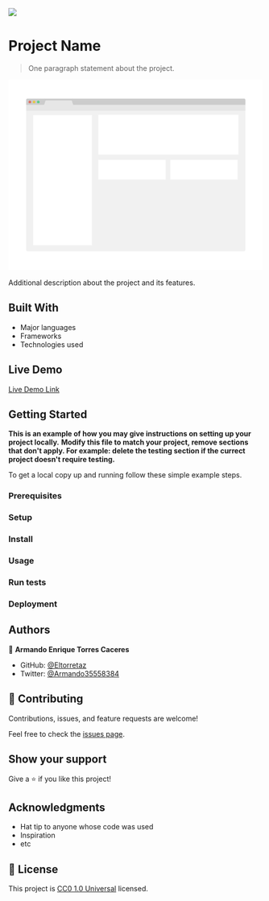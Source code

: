 ![](https://img.shields.io/badge/Uneweb-blue)

# Project Name

> One paragraph statement about the project.

![screenshot](./app_screenshot.png)

Additional description about the project and its features.

## Built With

- Major languages
- Frameworks
- Technologies used

## Live Demo

[Live Demo Link](https://eltorretaz.github.io/Odin_recipes_Armando_26august23/)


## Getting Started

**This is an example of how you may give instructions on setting up your project locally.**
**Modify this file to match your project, remove sections that don't apply. For example: delete the testing section if the currect project doesn't require testing.**


To get a local copy up and running follow these simple example steps.

### Prerequisites

### Setup

### Install

### Usage

### Run tests

### Deployment



## Authors

👤 **Armando Enrique Torres Caceres**

- GitHub: [@Eltorretaz](https://github.com/Eltorretaz)
- Twitter: [@Armando35558384](https://twitter.com/Armando35558384)

## 🤝 Contributing

Contributions, issues, and feature requests are welcome!

Feel free to check the [issues page](https://github.com/Eltorretaz/Odin_recipes_Armando_26august23/issues).

## Show your support

Give a ⭐️ if you like this project!

## Acknowledgments

- Hat tip to anyone whose code was used
- Inspiration
- etc

## 📝 License

This project is [CC0 1.0 Universal](LICENSE) licensed.